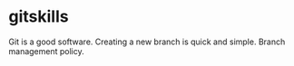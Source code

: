 gitskills
=========
Git is a good software.
Creating a new branch is quick and simple.
Branch management policy.
